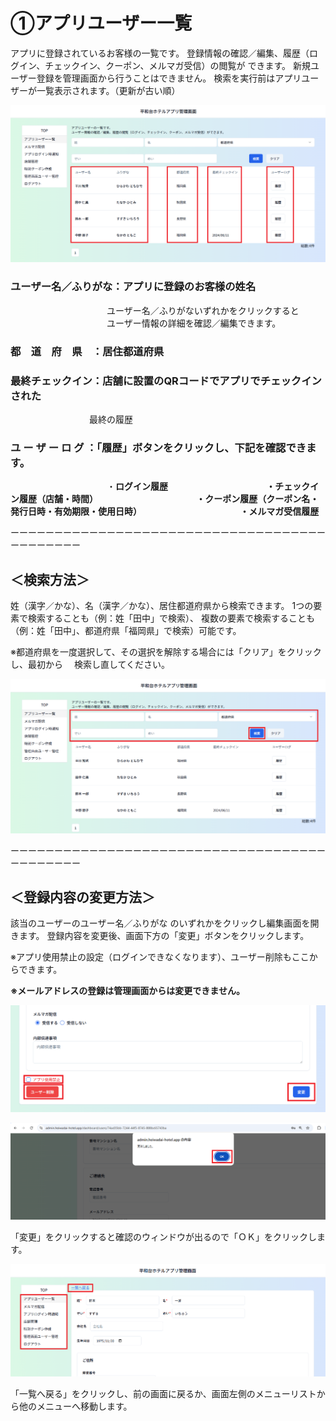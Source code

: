 # ①アプリユーザー一覧

アプリに登録されているお客様の一覧です。
登録情報の確認／編集、履歴（ログイン、チェックイン、クーポン、メルマガ受信）の閲覧が
できます。
新規ユーザー登録を管理画面から行うことはできません。
検索を実行前はアプリユーザーが一覧表示されます。（更新が古い順）

![ユーザー一覧①.png](app-user-list/ユーザー一覧.png)

### ユーザー名／ふりがな：アプリに登録のお客様の姓名
　　　　　　　　　　　ユーザー名／ふりがないずれかをクリックすると
　　　　　　　　　　　ユーザー情報の詳細を確認／編集できます。

### 都　道　府　県　：居住都道府県

### 最終チェックイン：店舗に設置のQRコードでアプリでチェックインされた
　　　　　　　　　最終の履歴

### ユ ー ザ ー  ロ グ  ：「履歴」ボタンをクリックし、下記を確認できます。

　　　　　　　　　　　・**ログイン履歴
　　　　　　　　　　　・チェックイン履歴（店舗・時間）
　　　　　　　　　　　・クーポン履歴（クーポン名・発行日時・有効期限・使用日時）
　　　　　　　　　　　・メルマガ受信履歴**

ーーーーーーーーーーーーーーーーーーーーーーーーーーーーーーーーーーーーーーーーーーーー

## ＜検索方法＞

姓（漢字／かな）、名（漢字／かな）、居住都道府県から検索できます。
1つの要素で検索することも（例：姓「田中」で検索）、
複数の要素で検索することも（例：姓「田中」、都道府県「福岡県」で検索）可能です。

※都道府県を一度選択して、その選択を解除する場合には「クリア」をクリックし、最初から
　検索し直してください。

![ユーザー一覧②.png](app-user-list/ユーザー一覧%201.png)

ーーーーーーーーーーーーーーーーーーーーーーーーーーーーーーーーーーーーーーーーーーーー

## ＜登録内容の変更方法＞

該当のユーザーのユーザー名／ふりがな のいずれかをクリックし編集画面を開きます。
登録内容を変更後、画面下方の「変更」ボタンをクリックします。

※アプリ使用禁止の設定（ログインできなくなります）、ユーザー削除もここからできます。

**※メールアドレスの登録は管理画面からは変更できません。**

![ユーザー一覧③.png](./app-user-list/ユーザー一覧%202.png)

![ユーザー一覧④.png](app-user-list/ユーザー一覧%203.png)

「変更」をクリックすると確認のウィンドウが出るので「ＯＫ」をクリックします。

![ユーザー一覧⑤.png](app-user-list/ユーザー一覧%204.png)

「一覧へ戻る」をクリックし、前の画面に戻るか、画面左側のメニューリストから他のメニューへ移動します。